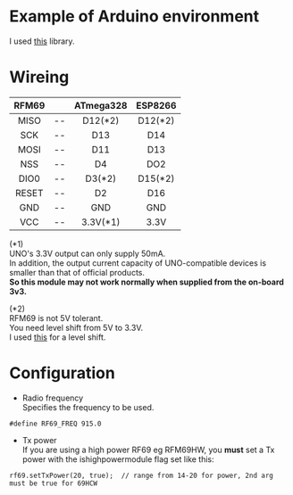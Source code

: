 # Example of Arduino environment
I used [this](https://github.com/adafruit/RadioHead) library.   

# Wireing   
|RFM69||ATmega328|ESP8266|
|:-:|:-:|:-:|:-:|
|MISO|--|D12(*2)|D12(*2)|
|SCK|--|D13|D14|
|MOSI|--|D11|D13|
|NSS|--|D4|DO2|
|DIO0|--|D3(*2)|D15(*2)|
|RESET|--|D2|D16|
|GND|--|GND|GND|
|VCC|--|3.3V(*1)|3.3V|

(*1)   
UNO's 3.3V output can only supply 50mA.   
In addition, the output current capacity of UNO-compatible devices is smaller than that of official products.   
__So this module may not work normally when supplied from the on-board 3v3.__   

(*2)    
RFM69 is not 5V tolerant.   
You need level shift from 5V to 3.3V.   
I used [this](https://www.ti.com/lit/ds/symlink/txs0108e.pdf?ts=1647593549503) for a level shift.   

# Configuration

- Radio frequency   
 Specifies the frequency to be used.
```
#define RF69_FREQ 915.0
```

- Tx power   
 If you are using a high power RF69 eg RFM69HW, you __must__ set a Tx power with the ishighpowermodule flag set like this:
```
rf69.setTxPower(20, true);  // range from 14-20 for power, 2nd arg must be true for 69HCW
```

